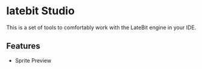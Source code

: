 # latebit Studio

This is a set of tools to comfortably work with the LateBit engine in your IDE.

## Features

* Sprite Preview

